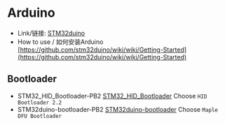 # Arduino
* Link/链接: [STM32duino](https://github.com/stm32duino)
* How to use / 如何安装Arduino [https://github.com/stm32duino/wiki/wiki/Getting-Started](https://github.com/stm32duino/wiki/wiki/Getting-Started)

## Bootloader
* STM32_HID_Bootloader-PB2  [STM32_HID_Bootloader](https://github.com/Serasidis/STM32_HID_Bootloader)   Choose `HID Bootloader 2.2`
* STM32duino-bootloader-PB2  [STM32duino-bootloader](https://github.com/rogerclarkmelbourne/STM32duino-bootloader)   Choose `Maple DFU Bootloader`